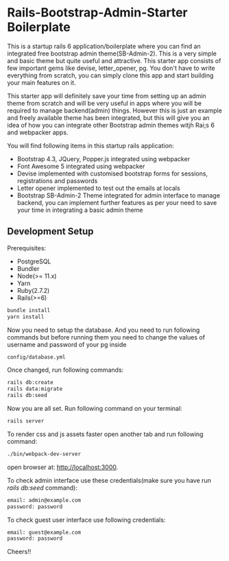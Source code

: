 # Rails-Bootstrap-Admin-Starter Boilerplate

This is a startup rails 6 application/boilerplate where you can find an integrated free bootstrap admin theme(SB-Admin-2). This is a very simple and basic theme but quite useful and attractive. This starter app consists of few important gems like devise, letter_opener, pg. You don't have to write everything from scratch, you can simply clone this app and start building your main features on it. 

This starter app will definitely save your time from setting up an admin theme from scratch and will be very useful in apps where you will be required to manage backend(admin) things. However this is just an example and freely available theme has been integrated, but this will give you an idea of how you can integrate other Bootstrap admin themes witjh Rai;s 6 and webpacker apps. 

You will find following items in this startup rails application:

* Bootstrap 4.3, JQuery, Popper.js integrated using webpacker
* Font Awesome 5 integrated using webpacker
* Devise implemented with customised bootstrap forms for sessions, registrations and passwords
* Letter opener implemented to test out the emails at locals
* Bootstrap SB-Admin-2 Theme integrated for admin interface to manage backend, you can implement further features as per your need to save your time in integrating a basic admin theme

## Development Setup

Prerequisites:

- PostgreSQL
- Bundler
- Node(>= 11.x)
- Yarn
- Ruby(2.7.2)
- Rails(>=6)

```sh
bundle install
yarn install
```
Now you need to setup the database. And you need to run following commands but before running them you need to change the values of username and password of your pg inside 
```sh
config/database.yml
```
Once changed, run following commands:

```sh
rails db:create
rails data:migrate
rails db:seed
```

Now you are all set. Run following command on your terminal:

```sh
rails server 
```
To render css and js assets faster open another tab and run following command:

```sh
./bin/webpack-dev-server
```

open browser at: [http://localhost:3000](http://localhost:3000).

To check admin interface use these credentials(make sure you have run *rails db:seed* command):
```sh
email: admin@example.com
password: password
```
To check guest user interface use following credentials:
```sh
email: guest@example.com
password: password
```

Cheers!!
